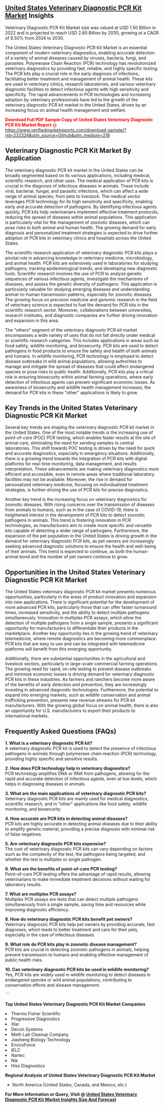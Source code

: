 <h2><a href="https://www.verifiedmarketreports.com/download-sample/?rid=232324&amp;utm_source=Github&amp;utm_medium=218" target="_blank">United States Veterinary Diagnostic PCR Kit Market</a> Insights</h2><p>Veterinary Diagnostic PCR Kit Market size was valued at USD 1.50 Billion in 2022 and is projected to reach USD 2.80 Billion by 2030, growing at a CAGR of 8.50% from 2024 to 2030.</p><p> <p>The United States Veterinary Diagnostic PCR Kit Market is an essential component of modern veterinary diagnostics, enabling accurate detection of a variety of animal diseases caused by viruses, bacteria, fungi, and parasites. Polymerase Chain Reaction (PCR) technology has revolutionized veterinary diagnostics by providing fast, reliable, and highly specific testing. The PCR kits play a crucial role in the early diagnosis of infections, facilitating better treatment and management of animal health. These kits are used in veterinary clinics, research laboratories, and various veterinary diagnostic facilities to detect infectious agents with high sensitivity and specificity. The rapid advancements in PCR technologies and increasing adoption by veterinary professionals have led to the growth of the veterinary diagnostic PCR kit market in the United States, driven by an increasing focus on animal health management and welfare. <p><span class=""><span style="color: #ff0000;"><strong>Download Full PDF Sample Copy of United States Veterinary Diagnostic PCR Kit Market Report</strong> @ </span><a href="https://www.verifiedmarketreports.com/download-sample/?rid=232324&amp;utm_source=Github&amp;utm_medium=218" target="_blank">https://www.verifiedmarketreports.com/download-sample/?rid=232324&amp;utm_source=Github&amp;utm_medium=218</a></span></p></p> <h2>Veterinary Diagnostic PCR Kit Market By Application</h2> <p>The veterinary diagnostic PCR kit market in the United States can be broadly segmented based on its various applications, including medical, scientific research, and other uses. The medical application of PCR kits is crucial in the diagnosis of infectious diseases in animals. These include viral, bacterial, fungal, and parasitic infections, which can affect a wide range of animal species, from pets to livestock. The medical sector leverages PCR technology for its high sensitivity and specificity, enabling early and accurate detection of pathogens. By identifying infectious agents quickly, PCR kits help veterinarians implement effective treatment protocols, reducing the spread of diseases within animal populations. This application is particularly vital for the management of zoonotic diseases, which can pose risks to both animal and human health. The growing demand for early diagnosis and personalized treatment strategies is expected to drive further adoption of PCR kits in veterinary clinics and hospitals across the United States.</p> <p>The scientific research application of veterinary diagnostic PCR kits plays a pivotal role in advancing knowledge in veterinary medicine, microbiology, and animal health. PCR kits are extensively used in laboratories for studying pathogens, tracking epidemiological trends, and developing new diagnostic tools. Scientific research involves the use of PCR to analyze genetic sequences of various infectious agents, investigate the mechanisms of diseases, and assess the genetic diversity of pathogens. This application is particularly valuable for studying emerging diseases and understanding animal-to-human transmission patterns, especially for zoonotic diseases. The growing focus on precision medicine and genomic research in the field of veterinary science is expected to fuel the demand for PCR kits in the scientific research sector. Moreover, collaborations between universities, research institutes, and diagnostic companies are further driving innovation and expansion in this area.</p> <p>The "others" segment of the veterinary diagnostic PCR kit market encompasses a wide variety of uses that do not fall directly under medical or scientific research categories. This includes applications in areas such as food safety, wildlife monitoring, and biosecurity. PCR kits are used to detect pathogens in food products to ensure the safety and health of both animals and humans. In wildlife monitoring, PCR technology is employed to detect disease outbreaks in wild animal populations, allowing authorities to manage and mitigate the spread of diseases that could affect endangered species or pose risks to public health. Additionally, PCR kits play a critical role in ensuring biosecurity within animal farming operations, where early detection of infectious agents can prevent significant economic losses. As awareness of biosecurity and wildlife health management increases, the demand for PCR kits in these "other" applications is likely to grow.</p> <h2>Key Trends in the United States Veterinary Diagnostic PCR Kit Market</h2> <p>Several key trends are shaping the veterinary diagnostic PCR kit market in the United States. One of the most notable trends is the increasing use of point-of-care (POC) PCR testing, which enables faster results at the site of animal care, eliminating the need for sending samples to central laboratories. This shift towards POC testing is driven by the need for quick and accurate diagnostics, especially in emergency situations. Additionally, there is a growing trend towards the integration of PCR kits with digital platforms for real-time monitoring, data management, and results interpretation. These advancements are making veterinary diagnostics more efficient and accessible, even in remote areas where traditional laboratory facilities may not be available. Moreover, the rise in demand for personalized veterinary medicine, focusing on individualized treatment strategies, is further driving the use of PCR kits for precise diagnostics.</p> <p>Another key trend is the increasing focus on veterinary diagnostics for zoonotic diseases. With rising concerns over the transmission of diseases from animals to humans, such as in the case of COVID-19, there is heightened interest in the development of PCR kits to detect zoonotic pathogens in animals. This trend is fostering innovation in PCR technologies, as manufacturers aim to create more specific and versatile kits capable of detecting a wider range of pathogens. Furthermore, the expansion of the pet population in the United States is driving growth in the demand for veterinary diagnostic PCR kits, as pet owners are increasingly seeking advanced diagnostic solutions to ensure the health and well-being of their animals. This trend is expected to continue, as both the human-animal bond and the number of pet owners continue to grow.</p> <h2>Opportunities in the United States Veterinary Diagnostic PCR Kit Market</h2> <p>The United States veterinary diagnostic PCR kit market presents numerous opportunities, particularly in the areas of product innovation and expansion into new applications. There is significant potential for the development of more advanced PCR kits, particularly those that can offer faster turnaround times, increased sensitivity, and the ability to detect multiple pathogens simultaneously. Innovation in multiplex PCR assays, which allow the detection of multiple pathogens from a single sample, presents a significant opportunity for manufacturers to differentiate their products in the marketplace. Another key opportunity lies in the growing trend of veterinary telemedicine, where remote diagnostics are becoming more commonplace. PCR kits that are easy to use and can be integrated with telemedicine platforms will benefit from this emerging opportunity.</p> <p>Additionally, there are substantial opportunities in the agricultural and livestock sectors, particularly in large-scale commercial farming operations. The growing need for rapid, on-site testing to prevent disease outbreaks and minimize economic losses is driving demand for veterinary diagnostic PCR kits in these industries. As farmers and ranchers become more aware of the benefits of early detection and prevention, they are increasingly investing in advanced diagnostic technologies. Furthermore, the potential to expand into emerging markets, such as wildlife conservation and animal trafficking prevention, presents new revenue streams for PCR kit manufacturers. With the growing global focus on animal health, there is also an opportunity for U.S. manufacturers to export their products to international markets.</p> <h2>Frequently Asked Questions (FAQs)</h2> <p><strong>1. What is a veterinary diagnostic PCR kit?</strong><br> A veterinary diagnostic PCR kit is used to detect the presence of infectious pathogens in animals through polymerase chain reaction (PCR) technology, providing highly specific and sensitive results.</p> <p><strong>2. How does PCR technology help in veterinary diagnostics?</strong><br> PCR technology amplifies DNA or RNA from pathogens, allowing for the rapid and accurate detection of infectious agents, even at low levels, which helps in diagnosing diseases in animals.</p> <p><strong>3. What are the main applications of veterinary diagnostic PCR kits?</strong><br> Veterinary diagnostic PCR kits are mainly used for medical diagnostics, scientific research, and in "other" applications like food safety, wildlife monitoring, and biosecurity.</p> <p><strong>4. How accurate are PCR kits in detecting animal diseases?</strong><br> PCR kits are highly accurate in detecting animal diseases due to their ability to amplify genetic material, providing a precise diagnosis with minimal risk of false negatives.</p> <p><strong>5. Are veterinary diagnostic PCR kits expensive?</strong><br> The cost of veterinary diagnostic PCR kits can vary depending on factors such as the complexity of the test, the pathogens being targeted, and whether the test is multiplex or single pathogen.</p> <p><strong>6. What are the benefits of point-of-care PCR testing?</strong><br> Point-of-care PCR testing offers the advantage of rapid results, allowing veterinarians to make immediate treatment decisions without waiting for laboratory results.</p> <p><strong>7. What are multiplex PCR assays?</strong><br> Multiplex PCR assays are tests that can detect multiple pathogens simultaneously from a single sample, saving time and resources while improving diagnostic efficiency.</p> <p><strong>8. How do veterinary diagnostic PCR kits benefit pet owners?</strong><br> Veterinary diagnostic PCR kits help pet owners by providing accurate, fast diagnoses, which leads to better treatment and care for their pets, especially in the case of infectious diseases.</p> <p><strong>9. What role do PCR kits play in zoonotic disease management?</strong><br> PCR kits are crucial in detecting zoonotic pathogens in animals, helping prevent transmission to humans and enabling effective management of public health risks.</p> <p><strong>10. Can veterinary diagnostic PCR kits be used in wildlife monitoring?</strong><br> Yes, PCR kits are widely used in wildlife monitoring to detect diseases in endangered species or wild animal populations, contributing to conservation efforts and disease management.</p> ```</p><p><strong>Top United States Veterinary Diagnostic PCR Kit Market Companies</strong></p><div data-test-id=""><p><li>Thermo Fisher Scientific</li><li> Progressive Diagnostics</li><li> Xlar</li><li> Decon Systems</li><li> Meth Lab Cleanup Company</li><li> Jiasheng Biology Technology</li><li> EnviroForce</li><li> IELC</li><li> Nartec</li><li> Nik</li><li> Hiss Diagnostics</li></p><div><strong>Regional Analysis of&nbsp;United States Veterinary Diagnostic PCR Kit Market</strong></div><ul><li dir="ltr"><p dir="ltr">North America&nbsp;(United States, Canada, and Mexico, etc.)</p></li></ul><p><strong>For More Information or Query, Visit @&nbsp;</strong><strong><a href="https://www.verifiedmarketreports.com/product/veterinary-diagnostic-pcr-kit-market/?utm_source=Github&amp;utm_medium=218" target="_blank">United States Veterinary Diagnostic PCR Kit Market Insights Size And Forecast</a></strong></p></div>
